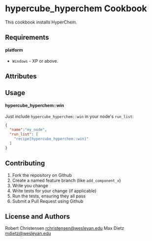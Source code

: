 hypercube_hyperchem Cookbook
=========================
This cookbook installs HyperChem.

Requirements
------------
#### platform
- `Windows` - XP or above.

Attributes
----------

Usage
-----
#### hypercube_hyperchem::win

Just include `hypercube_hyperchem::win` in your node's `run_list`:

```json
{
  "name":"my_node",
  "run_list": [
    "recipe[hypercube_hyperchem::win]"
  ]
}
```

Contributing
------------

1. Fork the repository on Github
2. Create a named feature branch (like `add_component_x`)
3. Write you change
4. Write tests for your change (if applicable)
5. Run the tests, ensuring they all pass
6. Submit a Pull Request using Github

License and Authors
-------------------
Robert Christensen <rchristensen@wesleyan.edu>
Max Dietz <mdietz@wesleyan.edu>